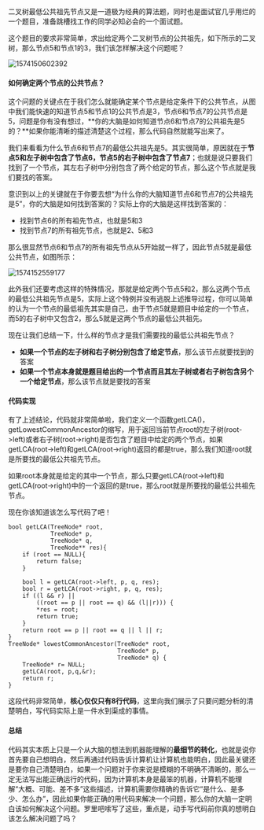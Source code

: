 二叉树最低公共祖先节点又是一道极为经典的算法题，同时也是面试官几乎用烂的一个题目，准备跳槽找工作的同学必知必会的一个面试题。

这个题目的要求非常简单，求出给定两个二叉树节点的公共祖先，如下所示的二叉树，那么节点5和节点1的3，我们该怎样解决这个问题呢？

![1574150602392](https://mmbiz.qpic.cn/mmbiz_png/8g3rwJPmya2qIl46ic2dicibQLuLDZHPunjopKWk5oD5bhE9SHiaE5QVaicNe3RlBTic6p4VIkDRCeXwm3w0o1O4OgQg/640?wx_fmt=png&tp=webp&wxfrom=5&wx_lazy=1&wx_co=1)





#### 如何确定两个节点的公共节点？

这个问题的关键点在于我们怎么就能确定某个节点是给定条件下的公共节点，从图中我们能快速的知道节点5和节点1的公共节点是3，节点6和节点7的公共节点是5，问题是你有没有想过，**你的大脑是如何知道节点6和节点7的公共祖先是5的？**如果你能清晰的描述清楚这个过程，那么代码自然就能写出来了。

我们来看看为什么节点6和节点7的最低公共祖先是5。其实很简单，原因就在于**节点5和左子树中包含了节点6，节点5的右子树中包含了节点7**；也就是说只要我们找到了一个节点，其左右子树中分别包含了两个给定的节点，那么这个节点就是我们要找的答案。

意识到以上的关键就在于你要去想“为什么你的大脑知道节点6和节点7的公共祖先是5”，你的大脑是如何找到答案的？实际上你的大脑是这样找到答案的：

* 找到节点6的所有祖先节点，也就是5和3
* 找到节点7的所有祖先节点，也就是2、5和3

那么很显然节点6和节点7的所有祖先节点从5开始就一样了，因此节点5就是最低公共节点，如图所示：

![1574152559177](https://mmbiz.qpic.cn/mmbiz_png/8g3rwJPmya2qIl46ic2dicibQLuLDZHPunjs0ouGVpE6u2d3wRSz2vWZibodW3Fb4nndbauVIJmBL0VCqYUsUo5dJg/640?wx_fmt=png&tp=webp&wxfrom=5&wx_lazy=1&wx_co=1)



此外我们还要考虑这样的特殊情况，那就是给定两个节点5和2，那么这两个节点的最低公共祖先节点是5，实际上这个特例并没有逃脱上述推导过程，你可以简单的认为一个节点的最低祖先其实是自己，由于节点5就是题目中给定的一个节点，而5的右子树中又包含2，那么5就是这两个节点的最低公共祖先。

现在让我们总结一下，什么样的节点才是我们需要找的最低公共祖先节点？

* **如果一个节点的左子树和右子树分别包含了给定节点**，那么该节点就要找到的答案
* **如果一个节点本身就是题目给出的一个节点而且其左子树或者右子树包含另个一个给定节点**，那么该节点就是要找的答案



#### 代码实现

有了上述结论，代码就非常简单啦，我们定义一个函数getLCA()， getLowestCommonAncestor的缩写，用于返回当前节点root的左子树(root->left)或者右子树(root->right)是否包含了题目中给定的两个节点，如果getLCA(root->left)和getLCA(root->right)返回的都是true，那么我们知道root就是所要找的最低公共祖先节点。

如果root本身就是给定的其中一个节点，那么只要getLCA(root->left)和getLCA(root->right)中的一个返回的是true，那么root就是所要找的最低公共祖先节点。

现在你该知道该怎么写代码了吧！

```
bool getLCA(TreeNode* root,
            TreeNode* p,
            TreeNode* q,
            TreeNode** res){
    if (root == NULL){
        return false;
    }

    bool l = getLCA(root->left, p, q, res);
    bool r = getLCA(root->right, p, q, res);
    if ((l && r) || 
        ((root == p || root == q) && (l||r))) {
        *res = root;
        return true;
    }
    return root == p || root == q || l || r;
}
TreeNode* lowestCommonAncestor(TreeNode* root,
                               TreeNode* p,
                               TreeNode* q) {
    TreeNode* r= NULL;
    getLCA(root, p,q,&r);
    return r;
}
```

这段代码非常简单，**核心仅仅只有8行代码**，这里向我们展示了只要问题分析的清楚明白，写代码实际上是一件水到渠成的事情。



#### 总结

代码其实本质上只是一个从大脑的想法到机器能理解的**最细节的转化**，也就是说你首先要自己想明白，然后再通过代码告诉计算机让计算机也能明白，因此最关键还是要你自己清楚明白，如果一个问题对于你来说是模糊的不明确不清晰的，那么一定无法写出能正确运行的代码，因为计算机本身是最笨的机器，计算机不能理解“大概、可能、差不多”这些描述，计算机需要你精确的告诉它“是什么、是多少、怎么办”，因此如果你能正确的用代码来解决一个问题，那么你的大脑一定明白该如何解决这个问题。罗里吧嗦写了这些，重点是，动手写代码前你真的想明白该怎么解决问题了吗？
